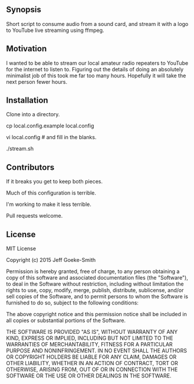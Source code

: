 ## Synopsis

Short script to consume audio from a sound card, and stream it with a logo to YouTube live streaming using ffmpeg.

## Motivation

I wanted to be able to stream our local amateur radio repeaters to YouTube for the internet to listen to.  Figuring out the
details of doing an absolutely minimalist job of this took me far too many hours.  Hopefully it will take the next person
fewer hours.

## Installation

Clone into a directory.

cp local.config.example local.config

vi local.config # and fill in the blanks.

./stream.sh


## Contributors

If it breaks you get to keep both pieces.  

Much of this configuration is terrible.  

I'm working to make it less terrible.

Pull requests welcome.

## License

MIT License

Copyright (c) 2015 Jeff Goeke-Smith 

Permission is hereby granted, free of charge, to any person obtaining a copy
of this software and associated documentation files (the "Software"), to deal
in the Software without restriction, including without limitation the rights
to use, copy, modify, merge, publish, distribute, sublicense, and/or sell
copies of the Software, and to permit persons to whom the Software is
furnished to do so, subject to the following conditions:

The above copyright notice and this permission notice shall be included in
all copies or substantial portions of the Software.

THE SOFTWARE IS PROVIDED "AS IS", WITHOUT WARRANTY OF ANY KIND, EXPRESS OR
IMPLIED, INCLUDING BUT NOT LIMITED TO THE WARRANTIES OF MERCHANTABILITY,
FITNESS FOR A PARTICULAR PURPOSE AND NONINFRINGEMENT. IN NO EVENT SHALL THE
AUTHORS OR COPYRIGHT HOLDERS BE LIABLE FOR ANY CLAIM, DAMAGES OR OTHER
LIABILITY, WHETHER IN AN ACTION OF CONTRACT, TORT OR OTHERWISE, ARISING FROM,
OUT OF OR IN CONNECTION WITH THE SOFTWARE OR THE USE OR OTHER DEALINGS IN
THE SOFTWARE.

